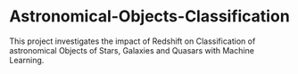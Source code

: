 # Astronomical-Objects-Classification
This project investigates the impact of Redshift on Classification of astronomical Objects of Stars, Galaxies and Quasars with Machine Learning.

